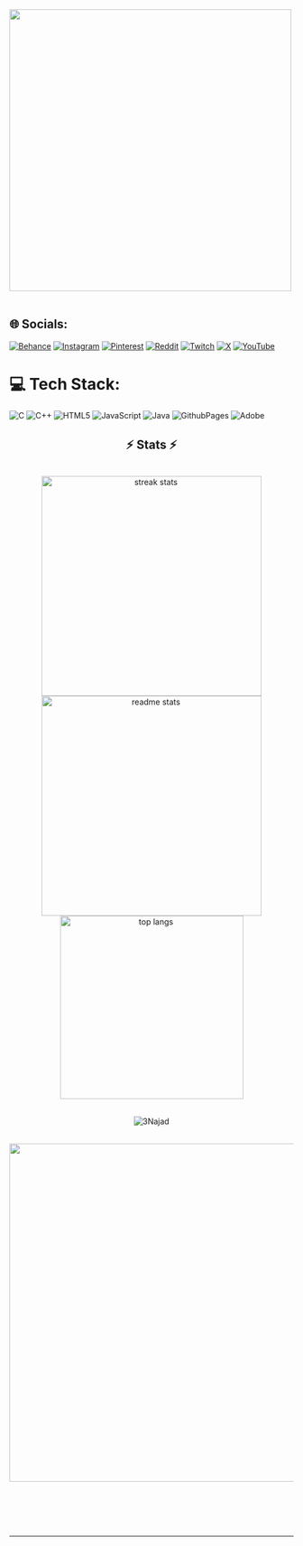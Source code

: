 
<img src="https://user-images.githubusercontent.com/74038190/225813708-98b745f2-7d22-48cf-9150-083f1b00d6c9.gif" width="500">
<br><br>

## 🌐 Socials:
[![Behance](https://img.shields.io/badge/Behance-1769ff?logo=behance&logoColor=white)](https://behance.net/Shuhaib) [![Instagram](https://img.shields.io/badge/Instagram-%23E4405F.svg?logo=Instagram&logoColor=white)](https://instagram.com/shuhaibeyyy)  [![Pinterest](https://img.shields.io/badge/Pinterest-%23E60023.svg?logo=Pinterest&logoColor=white)](https://pinterest.com/MItsuki) [![Reddit](https://img.shields.io/badge/Reddit-%23FF4500.svg?logo=Reddit&logoColor=white)](https://reddit.com/user/MItski) [![Twitch](https://img.shields.io/badge/Twitch-%239146FF.svg?logo=Twitch&logoColor=white)](https://twitch.tv/Lost) [![X](https://img.shields.io/badge/X-black.svg?logo=X&logoColor=white)](https://x.com/Shuhaib) [![YouTube](https://img.shields.io/badge/YouTube-%23FF0000.svg?logo=YouTube&logoColor=white)](https://youtube.com/@@oxidaiski) 

# 💻 Tech Stack:
![C](https://img.shields.io/badge/c-%2300599C.svg?style=for-the-badge&logo=c&logoColor=white) ![C++](https://img.shields.io/badge/c++-%2300599C.svg?style=for-the-badge&logo=c%2B%2B&logoColor=white) ![HTML5](https://img.shields.io/badge/html5-%23E34F26.svg?style=for-the-badge&logo=html5&logoColor=white) ![JavaScript](https://img.shields.io/badge/javascript-%23323330.svg?style=for-the-badge&logo=javascript&logoColor=%23F7DF1E) ![Java](https://img.shields.io/badge/java-%23ED8B00.svg?style=for-the-badge&logo=openjdk&logoColor=white) ![GithubPages](https://img.shields.io/badge/github%20pages-121013?style=for-the-badge&logo=github&logoColor=white) ![Adobe](https://img.shields.io/badge/adobe-%23FF0000.svg?style=for-the-badge&logo=adobe&logoColor=white)


<h2 align="center">⚡ Stats ⚡</h2>
<br>
<div align=center>
  <img width=390 src="https://github-readme-streak-stats-salesp07.vercel.app/?user=3Najad&count_private=true&theme=react&border_radius=10" alt="streak stats"/>
  <img width=390 src="https://github-readme-stats-salesp07.vercel.app/api?username=3Najad&count_private=true&show_icons=true&theme=react&rank_icon=github&border_radius=10" alt="readme stats" />
  <br/>
  <img width=325 align="center" src="https://github-readme-stats-salesp07.vercel.app/api/top-langs/?username=3Najad&hide=HTML&langs_count=8&layout=compact&theme=react&border_radius=10&size_weight=0.5&count_weight=0.5&exclude_repo=github-readme-stats" alt="top langs" />
</div>
<br>
<p align="center"> <img src="https://count.getloli.com/get/@:%203Najad" alt="3Najad" /> </p>
</br>



 <img src="https://github.com/Anmol-Baranwal/Cool-GIFs-For-GitHub/assets/74038190/de30015f-dc5f-4ecf-a49b-ccd2b89776e4" width="600"> 

<br>


</br>

<br/><br/>
</br>

<hr/>

<br/>

